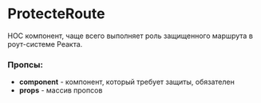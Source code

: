 # ProtecteRoute

HOC компонент, чаще всего выполняет роль защищенного маршрута в роут-системе Реакта.

### Пропсы:
- **component** - компонент, который требует защиты, обязателен
- **props** - массив пропсов
